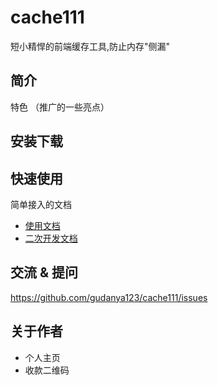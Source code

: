 # cache111

短小精悍的前端缓存工具,防止内存"侧漏"

## 简介

特色 （推广的一些亮点）

## 安装下载


## 快速使用

简单接入的文档

- [使用文档](./doc/use/README.md)
- [二次开发文档](./doc/dev/README.md)

## 交流 & 提问

https://github.com/gudanya123/cache111/issues

## 关于作者

- 个人主页
- 收款二维码

